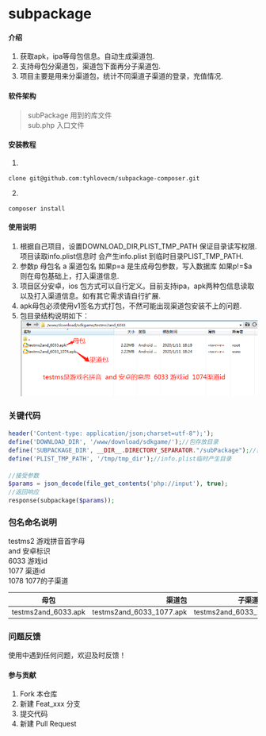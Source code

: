 # subpackage

#### 介绍
1. 获取apk，ipa等母包信息。自动生成渠道包.
2. 支持母包分渠道包，渠道包下面再分子渠道包.
3. 项目主要是用来分渠道包，统计不同渠道子渠道的登录，充值情况.

#### 软件架构
> subPackage 用到的库文件  
> sub.php    入口文件

#### 安装教程

1. 
```git 
clone git@github.com:tyhlovecm/subpackage-composer.git
```
2. 
```composer
composer install
```

#### 使用说明

1.  根据自己项目，设置DOWNLOAD_DIR,PLIST_TMP_PATH 保证目录读写权限.项目读取info.plist信息时 会产生info.plist 到临时目录PLIST_TMP_PATH.
2.  参数p 母包名 a 渠道包名 如果p=a 是生成母包参数，写入数据库 如果p!=$a则在母包基础上，打入渠道信息.
3.  项目区分安卓，ios 包方式可以自行定义。目前支持ipa，apk两种包信息读取以及打入渠道信息。如有其它需求请自行扩展.
4.  apk母包必须使用v1签名方式打包，不然可能出现渠道包安装不上的问题.
5.  包目录结构说明如下：
![包目录结构说明](picture/dir-tmplate.png)

### 关键代码
```php
header('Content-type: application/json;charset=utf-8");');
define('DOWNLOAD_DIR', '/www/download/sdkgame/');//包存放目录
define('SUBPACKAGE_DIR', __DIR__.DIRECTORY_SEPARATOR."/subPackage");//需要用到的类
define('PLIST_TMP_PATH', '/tmp/tmp_dir');//info.plist临时产生目录

//接受参数
$params = json_decode(file_get_contents('php://input'), true);
//返回响应
response(subpackage($params));
```

### 包名命名说明
testms2 游戏拼音首字母  
and     安卓标识  
6033    游戏id  
1077    渠道id  
1078    1077的子渠道  


| 母包        | 渠道包 |  子渠道包  |
| --------   | -----:  | :----:  |
| testms2and_6033.apk     | testms2and_6033_1077.apk   |   testms2and_6033_1077_1078.apk     |


### 问题反馈
使用中遇到任何问题，欢迎及时反馈！

#### 参与贡献
1.  Fork 本仓库
2.  新建 Feat_xxx 分支
3.  提交代码
4.  新建 Pull Request
